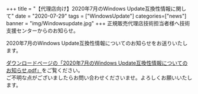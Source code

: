 +++
title = "【代理店向け】2020年7月のWindows Update互換性情報に関して"
date = "2020-07-29"
tags = ["WindowsUpdate"]
categories=["news"]
banner = "img/Windowsupdate.jpg"
+++
正規販売代理店技術担当者様へ技術支援センターからのお知らせ。  
<!--more-->
2020年7月のWindows Update互換性情報についてのお知らせをお送りいたします。  

[ダウンロードページの「2020年7月のWindows Update互換性情報についてのお知らせ.pdf」](https://www.kitasp.com/downloads/)をご覧ください。  
ご不明な点がございましたらお問い合わせくださいませ。よろしくお願いいたします。


